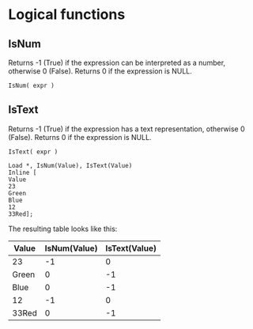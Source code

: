 # Logical functions

## IsNum

Returns -1 (True) if the expression can be interpreted as a number,
otherwise 0 (False). Returns 0 if the expression is NULL.

`IsNum( expr )`

## IsText

Returns -1 (True) if the expression has a text representation, otherwise
0 (False). Returns 0 if the expression is NULL.

`IsText( expr )`

```
Load *, IsNum(Value), IsText(Value)
Inline [
Value
23
Green
Blue
12
33Red];
```

The resulting table looks like this:

| Value | IsNum(Value) | IsText(Value) |
| ----- | ------------ | ------------- |
| 23    | \-1          | 0             |
| Green | 0            | \-1           |
| Blue  | 0            | \-1           |
| 12    | \-1          | 0             |
| 33Red | 0            | \-1           |
